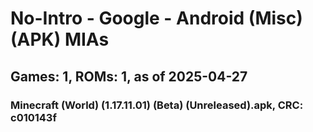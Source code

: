 # No-Intro - Google - Android (Misc) (APK) MIAs
## Games: 1, ROMs: 1, as of 2025-04-27

### Minecraft (World) (1.17.11.01) (Beta) (Unreleased).apk, CRC: c010143f
